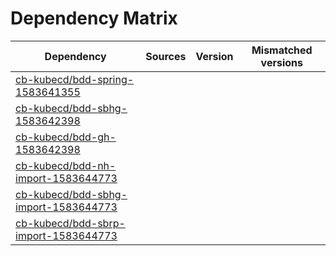 # Dependency Matrix

Dependency | Sources | Version | Mismatched versions
---------- | ------- | ------- | -------------------
[cb-kubecd/bdd-spring-1583641355](https://github.com/cb-kubecd/bdd-spring-1583641355.git) |  | []() | 
[cb-kubecd/bdd-sbhg-1583642398](https://github.com/cb-kubecd/bdd-sbhg-1583642398.git) |  | []() | 
[cb-kubecd/bdd-gh-1583642398](https://github.com/cb-kubecd/bdd-gh-1583642398.git) |  | []() | 
[cb-kubecd/bdd-nh-import-1583644773](https://github.com/cb-kubecd/bdd-nh-import-1583644773.git) |  | []() | 
[cb-kubecd/bdd-sbhg-import-1583644773](https://github.com/cb-kubecd/bdd-sbhg-import-1583644773.git) |  | []() | 
[cb-kubecd/bdd-sbrp-import-1583644773](https://github.com/cb-kubecd/bdd-sbrp-import-1583644773.git) |  | []() | 
